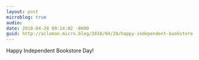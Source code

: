 ```yaml
---
layout: post
microblog: true
audio: 
date: 2018-04-28 09:14:02 -0600
guid: http://aclaman.micro.blog/2018/04/28/happy-independent-bookstore.html
---
```

Happy Independent Bookstore Day!
